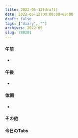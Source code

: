 ```yaml
---
title: 2022-05-12[draft]
date: 2022-05-12T00:00:00+09:00
draft: false
tags: ["diary", ""]
archives: 2022-05
slug: 780201
---
```

#### 午前
- 
#### 午後
- 
#### 体調
- 
#### その他
#### 今日のTabs